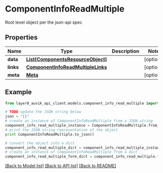 # ComponentInfoReadMultiple

Root level object per the json-api spec

## Properties
Name | Type | Description | Notes
------------ | ------------- | ------------- | -------------
**data** | [**List[ComponentsResourceObject]**](ComponentsResourceObject.md) |  | [optional] 
**links** | [**ComponentInfoReadMultipleLinks**](ComponentInfoReadMultipleLinks.md) |  | [optional] 
**meta** | [**Meta**](Meta.md) |  | [optional] 

## Example

```python
from layer8_auvik_api_client.models.component_info_read_multiple import ComponentInfoReadMultiple

# TODO update the JSON string below
json = "{}"
# create an instance of ComponentInfoReadMultiple from a JSON string
component_info_read_multiple_instance = ComponentInfoReadMultiple.from_json(json)
# print the JSON string representation of the object
print ComponentInfoReadMultiple.to_json()

# convert the object into a dict
component_info_read_multiple_dict = component_info_read_multiple_instance.to_dict()
# create an instance of ComponentInfoReadMultiple from a dict
component_info_read_multiple_form_dict = component_info_read_multiple.from_dict(component_info_read_multiple_dict)
```
[[Back to Model list]](../README.md#documentation-for-models) [[Back to API list]](../README.md#documentation-for-api-endpoints) [[Back to README]](../README.md)


